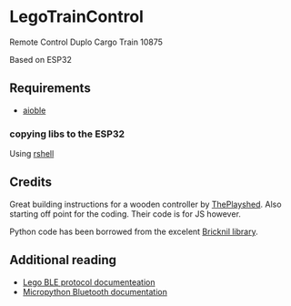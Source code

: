 # LegoTrainControl
Remote Control Duplo Cargo Train 10875 

Based on ESP32

## Requirements

- [aioble](https://github.com/micropython/micropython-lib/tree/master/micropython/bluetooth/aioble)

### copying libs to the ESP32
Using [rshell](https://github.com/dhylands/rshell)


## Credits
Great building instructions for a wooden controller by [ThePlayshed](https://www.instructables.com/Wooden-Bluetooth-Remote-for-Lego-Duplo-Train/). Also starting off point for the coding. Their code is for JS however.

Python code has been borrowed from the excelent [Bricknil library](https://github.com/virantha/bricknil/).


## Additional reading
- [Lego BLE protocol documenteation](https://lego.github.io/lego-ble-wireless-protocol-docs)
- [Micropython Bluetooth documentation](https://docs.micropython.org/en/latest/library/bluetooth.html)
